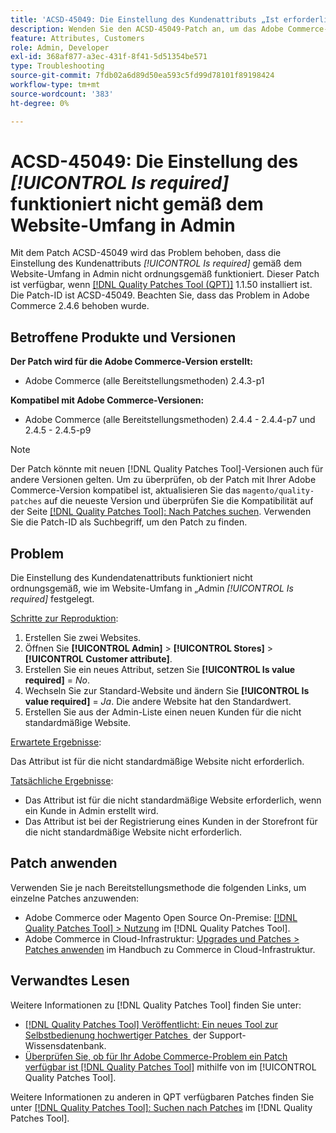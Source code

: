 ```yaml
---
title: 'ACSD-45049: Die Einstellung des Kundenattributs „Ist erforderlich“ funktioniert nicht gemäß dem Website-Umfang in Admin'
description: Wenden Sie den ACSD-45049-Patch an, um das Adobe Commerce-Problem zu beheben, bei dem das Kundenattribut "[!UICONTROL Is required]" nicht ordnungsgemäß gemäß dem Website-Umfang in Admin überschrieben wird.
feature: Attributes, Customers
role: Admin, Developer
exl-id: 368af877-a3ec-431f-8f41-5d51354be571
type: Troubleshooting
source-git-commit: 7fdb02a6d89d50ea593c5fd99d78101f89198424
workflow-type: tm+mt
source-wordcount: '383'
ht-degree: 0%

---
```


# ACSD-45049: Die Einstellung des *[!UICONTROL Is required]* funktioniert nicht gemäß dem Website-Umfang in Admin

Mit dem Patch ACSD-45049 wird das Problem behoben, dass die Einstellung des Kundenattributs *[!UICONTROL Is required]* gemäß dem Website-Umfang in Admin nicht ordnungsgemäß funktioniert. Dieser Patch ist verfügbar, wenn [[!DNL Quality Patches Tool (QPT)]](/help/tools/quality-patches-tool/usage.md) 1.1.50 installiert ist. Die Patch-ID ist ACSD-45049. Beachten Sie, dass das Problem in Adobe Commerce 2.4.6 behoben wurde.

## Betroffene Produkte und Versionen

**Der Patch wird für die Adobe Commerce-Version erstellt:**

* Adobe Commerce (alle Bereitstellungsmethoden) 2.4.3-p1

**Kompatibel mit Adobe Commerce-Versionen:**

* Adobe Commerce (alle Bereitstellungsmethoden) 2.4.4 - 2.4.4-p7 und 2.4.5 - 2.4.5-p9

>[!NOTE]
>
>Der Patch könnte mit neuen [!DNL Quality Patches Tool]-Versionen auch für andere Versionen gelten. Um zu überprüfen, ob der Patch mit Ihrer Adobe Commerce-Version kompatibel ist, aktualisieren Sie das `magento/quality-patches` auf die neueste Version und überprüfen Sie die Kompatibilität auf der Seite [[!DNL Quality Patches Tool]: Nach Patches suchen](https://experienceleague.adobe.com/tools/commerce-quality-patches/index.html?lang=de). Verwenden Sie die Patch-ID als Suchbegriff, um den Patch zu finden.

## Problem

Die Einstellung des Kundendatenattributs funktioniert nicht ordnungsgemäß, wie im Website-Umfang in „Admin *[!UICONTROL Is required]* festgelegt.

<u>Schritte zur Reproduktion</u>:

1. Erstellen Sie zwei Websites.
1. Öffnen Sie **[!UICONTROL Admin]** > **[!UICONTROL Stores]** > **[!UICONTROL Customer attribute]**.
1. Erstellen Sie ein neues Attribut, setzen Sie **[!UICONTROL Is value required]** = *No*.
1. Wechseln Sie zur Standard-Website und ändern Sie **[!UICONTROL Is value required]** = *Ja*. Die andere Website hat den Standardwert.
1. Erstellen Sie aus der Admin-Liste einen neuen Kunden für die nicht standardmäßige Website.

<u>Erwartete Ergebnisse</u>:

Das Attribut ist für die nicht standardmäßige Website nicht erforderlich.

<u>Tatsächliche Ergebnisse</u>:

* Das Attribut ist für die nicht standardmäßige Website erforderlich, wenn ein Kunde in Admin erstellt wird.
* Das Attribut ist bei der Registrierung eines Kunden in der Storefront für die nicht standardmäßige Website nicht erforderlich.

## Patch anwenden

Verwenden Sie je nach Bereitstellungsmethode die folgenden Links, um einzelne Patches anzuwenden:

* Adobe Commerce oder Magento Open Source On-Premise: [[!DNL Quality Patches Tool] > Nutzung](/help/tools/quality-patches-tool/usage.md) im [!DNL Quality Patches Tool].
* Adobe Commerce in Cloud-Infrastruktur: [Upgrades und Patches > Patches anwenden](https://experienceleague.adobe.com/docs/commerce-cloud-service/user-guide/develop/upgrade/apply-patches.html?lang=de) im Handbuch zu Commerce in Cloud-Infrastruktur.

## Verwandtes Lesen

Weitere Informationen zu [!DNL Quality Patches Tool] finden Sie unter:

* [[!DNL Quality Patches Tool] Veröffentlicht: Ein neues Tool zur Selbstbedienung hochwertiger Patches &#x200B;](https://experienceleague.adobe.com/de/docs/commerce-operations/tools/quality-patches-tool/quality-patches-tool-to-self-serve-quality-patches) der Support-Wissensdatenbank.
* [Überprüfen Sie, ob für Ihr Adobe Commerce-Problem ein Patch verfügbar ist [!DNL Quality Patches Tool]](/help/tools/quality-patches-tool/patches-available-in-qpt/check-patch-for-magento-issue-with-magento-quality-patches.md) mithilfe von im [!UICONTROL Quality Patches Tool].


Weitere Informationen zu anderen in QPT verfügbaren Patches finden Sie unter [[!DNL Quality Patches Tool]: Suchen nach Patches](https://experienceleague.adobe.com/tools/commerce-quality-patches/index.html?lang=de) im [!DNL Quality Patches Tool].
